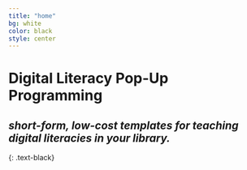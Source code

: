 ```yaml
---
title: "home"
bg: white
color: black
style: center
---
```


# Digital Literacy Pop-Up Programming
## *short-form, low-cost templates for teaching digital literacies in your library.*
{: .text-black}

